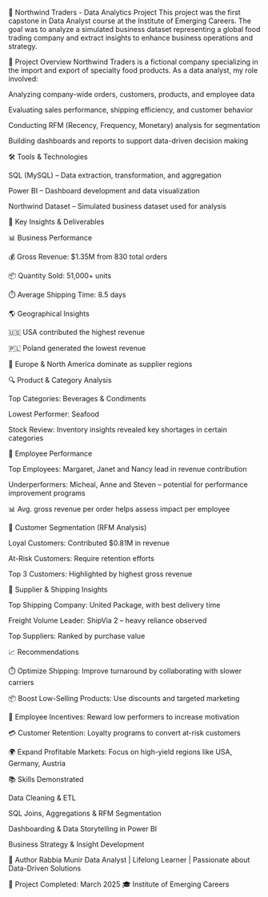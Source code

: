 🧃 Northwind Traders - Data Analytics Project
This project was the first capstone in Data Analyst course at the Institute of Emerging Careers. The goal was to analyze a simulated business dataset representing a global food trading company and extract insights to enhance business operations and strategy.

📁 Project Overview
Northwind Traders is a fictional company specializing in the import and export of specialty food products. As a data analyst, my role involved:

Analyzing company-wide orders, customers, products, and employee data

Evaluating sales performance, shipping efficiency, and customer behavior

Conducting RFM (Recency, Frequency, Monetary) analysis for segmentation

Building dashboards and reports to support data-driven decision making

🛠️ Tools & Technologies

SQL (MySQL) – Data extraction, transformation, and aggregation

Power BI – Dashboard development and data visualization

Northwind Dataset – Simulated business dataset used for analysis

📌 Key Insights & Deliverables

📊 Business Performance

💰 Gross Revenue: $1.35M from 830 total orders

📦 Quantity Sold: 51,000+ units

⏱️ Average Shipping Time: 8.5 days

🌎 Geographical Insights

🇺🇸 USA contributed the highest revenue

🇵🇱 Poland generated the lowest revenue

📍 Europe & North America dominate as supplier regions

🔍 Product & Category Analysis

Top Categories: Beverages & Condiments

Lowest Performer: Seafood

Stock Review: Inventory insights revealed key shortages in certain categories

💼 Employee Performance

Top Employees: Margaret, Janet and Nancy lead in revenue contribution

Underperformers: Micheal, Anne and Steven – potential for performance improvement programs

📊 Avg. gross revenue per order helps assess impact per employee

👥 Customer Segmentation (RFM Analysis)

Loyal Customers: Contributed $0.81M in revenue

At-Risk Customers: Require retention efforts

Top 3 Customers: Highlighted by highest gross revenue

🚚 Supplier & Shipping Insights

Top Shipping Company: United Package, with best delivery time

Freight Volume Leader: ShipVia 2 – heavy reliance observed

Top Suppliers: Ranked by purchase value

📈 Recommendations

⏱️ Optimize Shipping: Improve turnaround by collaborating with slower carriers

📦 Boost Low-Selling Products: Use discounts and targeted marketing

👔 Employee Incentives: Reward low performers to increase motivation

💳 Customer Retention: Loyalty programs to convert at-risk customers

🌍 Expand Profitable Markets: Focus on high-yield regions like USA, Germany, Austria

📚 Skills Demonstrated

Data Cleaning & ETL

SQL Joins, Aggregations & RFM Segmentation

Dashboarding & Data Storytelling in Power BI

Business Strategy & Insight Development

📌 Author
Rabbia Munir
Data Analyst | Lifelong Learner | Passionate about Data-Driven Solutions

📅 Project Completed: March 2025
🎓 Institute of Emerging Careers




